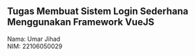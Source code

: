 ## Tugas Membuat Sistem Login Sederhana Menggunakan Framework VueJS

Nama: Umar Jihad
<br>
NIM: 22106050029